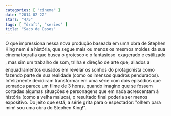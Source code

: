 ```yaml
---
categories: [ "cinema" ]
date: "2014-02-22"
stars: "4/5"
tags: [ "draft", "series" ]
title: "Saco de Ossos"
---
```

O que impressiona nessa nova produção baseada em uma obra de Stephen King nem é a história, que segue mais ou menos os mesmos moldes da sua cinematografia que busca o grotesco e o fantasioso  exagerado e estilizado , mas sim um trabalho de som, trilha e direção de arte que, aliados a enquadramentos ousados em revelar os sonhos do protagonista como fazendo parte de sua realidade (como os imensos quadros pendurados). Infelizmente decidiram transformar em uma série com dois episódios que somados parece um filme de 3 horas, quando imagino que se fossem cortadas algumas situações e personagens que em nada acrescentam à história (como a velha maluca), o resultado final poderia ser menos expositivo. Do jeito que está, a série grita para o espectador: "olhem para mim! sou uma obra do Stephen King!".
